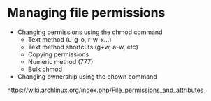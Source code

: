 # Managing file permissions

* Changing permissions using the chmod command
    * Text method (u-g-o, r-w-x...)
    * Text method shortcuts (g+w, a-w, etc)
    * Copying permissions
    * Numeric method (777)
    * Bulk chmod
* Changing ownership using the chown command

https://wiki.archlinux.org/index.php/File_permissions_and_attributes
